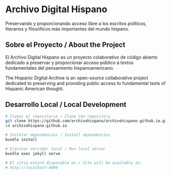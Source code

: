 # Archivo Digital Hispano

Preservando y proporcionando acceso libre a los escritos políticos, literarios y filosóficos más importantes del mundo hispano.

## Sobre el Proyecto / About the Project

El Archivo Digital Hispano es un proyecto colaborativo de código abierto dedicado a preservar y proporcionar acceso público a textos fundamentales del pensamiento hispanoamericano.

The Hispanic Digital Archive is an open-source collaborative project dedicated to preserving and providing public access to fundamental texts of Hispanic American thought.

## Desarrollo Local / Local Development

```bash
# Clonar el repositorio / Clone the repository
git clone https://github.com/archivohispano/archivohispano.github.io.git
cd archivohispano.github.io

# Instalar dependencias / Install dependencies
bundle install

# Ejecutar servidor local / Run local server
bundle exec jekyll serve

# El sitio estará disponible en / Site will be available at:
# http://localhost:4000
